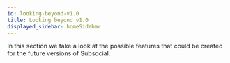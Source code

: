 ```yaml
---
id: looking-beyond-v1.0
title: Looking beyond v1.0
displayed_sidebar: homeSidebar
---
```


In this section we take a look at the possible features that could be created for the future
versions of Subsocial.